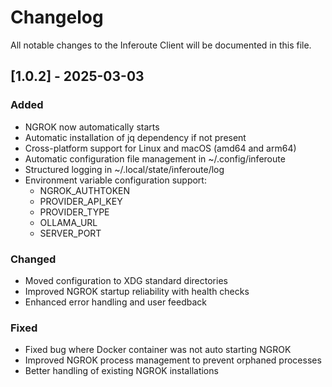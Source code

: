 # Changelog

All notable changes to the Inferoute Client will be documented in this file.


## [1.0.2] - 2025-03-03

### Added
- NGROK now automatically starts
- Automatic installation of jq dependency if not present
- Cross-platform support for Linux and macOS (amd64 and arm64)
- Automatic configuration file management in ~/.config/inferoute
- Structured logging in ~/.local/state/inferoute/log
- Environment variable configuration support:
  - NGROK_AUTHTOKEN
  - PROVIDER_API_KEY
  - PROVIDER_TYPE
  - OLLAMA_URL
  - SERVER_PORT

### Changed
- Moved configuration to XDG standard directories
- Improved NGROK startup reliability with health checks
- Enhanced error handling and user feedback

### Fixed
- Fixed bug where Docker container was not auto starting NGROK
- Improved NGROK process management to prevent orphaned processes
- Better handling of existing NGROK installations

